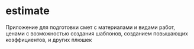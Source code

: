 # estimate

Приложение для подготовки смет с материалами и видами работ, ценами с возможностью 
создания шаблонов, созданием повышающих коэффициентов, и других плюшек